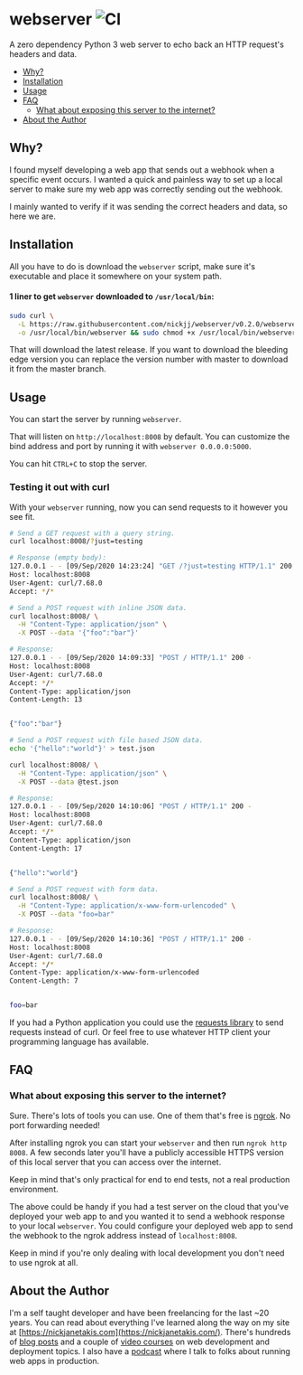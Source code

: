 # webserver ![CI](https://github.com/nickjj/webserver/workflows/CI/badge.svg?branch=master)

A zero dependency Python 3 web server to echo back an HTTP request's headers
and data.

- [Why?](#why)
- [Installation](#installation)
- [Usage](#usage)
- [FAQ](#faq)
  - [What about exposing this server to the internet?](#what-about-exposing-this-server-to-the-internet)
- [About the Author](#about-the-author)

## Why?

I found myself developing a web app that sends out a webhook when a specific
event occurs. I wanted a quick and painless way to set up a local server to
make sure my web app was correctly sending out the webhook.

I mainly wanted to verify if it was sending the correct headers and data, so
here we are.

## Installation

All you have to do is download the `webserver` script, make sure it's executable
and place it somewhere on your system path.

#### 1 liner to get `webserver` downloaded to `/usr/local/bin`:

```sh
sudo curl \
  -L https://raw.githubusercontent.com/nickjj/webserver/v0.2.0/webserver \
  -o /usr/local/bin/webserver && sudo chmod +x /usr/local/bin/webserver
```

That will download the latest release. If you want to download the bleeding
edge version you can replace the version number with master to download it
from the master branch.

## Usage

You can start the server by running `webserver`.

That will listen on `http://localhost:8008` by default. You can customize the
bind address and port by running it with `webserver 0.0.0.0:5000`.

You can hit `CTRL+C` to stop the server.

### Testing it out with curl

With your `webserver` running, now you can send requests to it however you see
fit. 

```sh
# Send a GET request with a query string.
curl localhost:8008/?just=testing

# Response (empty body):
127.0.0.1 - - [09/Sep/2020 14:23:24] "GET /?just=testing HTTP/1.1" 200 -
Host: localhost:8008
User-Agent: curl/7.68.0
Accept: */*
```

```sh
# Send a POST request with inline JSON data.
curl localhost:8008/ \
  -H "Content-Type: application/json" \
  -X POST --data '{"foo":"bar"}'

# Response:
127.0.0.1 - - [09/Sep/2020 14:09:33] "POST / HTTP/1.1" 200 -
Host: localhost:8008
User-Agent: curl/7.68.0
Accept: */*
Content-Type: application/json
Content-Length: 13


{"foo":"bar"}
```

```sh
# Send a POST request with file based JSON data.
echo '{"hello":"world"}' > test.json

curl localhost:8008/ \
  -H "Content-Type: application/json" \
  -X POST --data @test.json

# Response:
127.0.0.1 - - [09/Sep/2020 14:10:06] "POST / HTTP/1.1" 200 -
Host: localhost:8008
User-Agent: curl/7.68.0
Accept: */*
Content-Type: application/json
Content-Length: 17


{"hello":"world"}
```

```sh
# Send a POST request with form data.
curl localhost:8008/ \
  -H "Content-Type: application/x-www-form-urlencoded" \
  -X POST --data "foo=bar"

# Response:
127.0.0.1 - - [09/Sep/2020 14:10:36] "POST / HTTP/1.1" 200 -
Host: localhost:8008
User-Agent: curl/7.68.0
Accept: */*
Content-Type: application/x-www-form-urlencoded
Content-Length: 7


foo=bar
```

If you had a Python application you could use the [requests
library](https://github.com/psf/requests) to send requests instead of curl.  Or
feel free to use whatever HTTP client your programming language has available.

## FAQ

### What about exposing this server to the internet?

Sure. There's lots of tools you can use. One of them that's free is
[ngrok](https://ngrok.com/). No port forwarding needed!

After installing ngrok you can start your `webserver` and then run `ngrok http
8008`. A few seconds later you'll have a publicly accessible HTTPS version of
this local server that you can access over the internet.

Keep in mind that's only practical for end to end tests, not a real production
environment.

The above could be handy if you had a test server on the cloud that you've
deployed your web app to and you wanted it to send a webhook response to your
local `webserver`. You could configure your deployed web app to send the
webhook to the ngrok address instead of `localhost:8008`.

Keep in mind if you're only dealing with local development you don't need to
use ngrok at all.

## About the Author

I'm a self taught developer and have been freelancing for the last ~20 years.
You can read about everything I've learned along the way on my site at
[https://nickjanetakis.com](https://nickjanetakis.com/). There's hundreds of
[blog posts](https://nickjanetakis.com/blog/) and a couple of [video
courses](https://nickjanetakis.com/courses/) on web development and deployment
topics. I also have a [podcast](https://runninginproduction.com) where I talk
to folks about running web apps in production.
